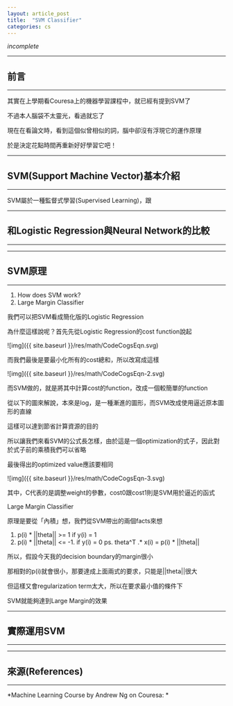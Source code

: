 ```yaml
---
layout: article_post
title:  "SVM Classifier"
categories: cs
---
```

*incomplete*

---
## 前言
---

其實在上學期看Couresa上的機器學習課程中，就已經有提到SVM了

不過本人腦袋不太靈光，看過就忘了

現在在看論文時，看到這個似曾相似的詞，腦中卻沒有浮現它的運作原理

於是決定花點時間再重新好好學習它吧！

---
## SVM(Support Machine Vector)基本介紹
---

SVM屬於一種監督式學習(Supervised Learning)，跟

---
## 和Logistic Regression與Neural Network的比較
---

---
## SVM原理
---

1. How does SVM work? 
2. Large Margin Classifier

我們可以把SVM看成簡化版的Logistic Regression

為什麼這樣說呢？首先先從Logistic Regression的cost function說起

![img]({{ site.baseurl }}/res/math/CodeCogsEqn.svg)

而我們最後是要最小化所有的cost總和，所以改寫成這樣

![img]({{ site.baseurl }}/res/math/CodeCogsEqn-2.svg)

而SVM做的，就是將其中計算cost的function，改成一個較簡單的function

從以下的圖來解說，本來是log，是一種漸進的圖形，而SVM改成使用逼近原本圖形的直線

這樣可以達到節省計算資源的目的

所以讓我們來看SVM的公式長怎樣，由於這是一個optimization的式子，因此對於式子前的乘積我們可以省略

最後得出的optimized value應該要相同

![img]({{ site.baseurl }}/res/math/CodeCogsEqn-3.svg)

其中，C代表的是調整weight的參數，cost0跟cost1則是SVM用於逼近的函式

Large Margin Classifier

原理是要從「內積」想，我們從SVM帶出的兩個facts來想

1. p(i) * ||theta|| >= 1   if y(i) = 1
2. p(i) * ||theta|| <= -1. if y(i) = 0
ps. theta^T .* x(i) = p(i) * ||theta||

所以，假設今天我的decision boundary的margin很小

那相對的p(i)就會很小，那要達成上面兩式的要求，只能是||theta||很大

但這樣又會regularization term太大，所以在要求最小值的條件下

SVM就能夠達到Large Margin的效果








---
## 實際運用SVM
---

---
## 來源(References)
---

*Machine Learning Course by Andrew Ng on Couresa: *

